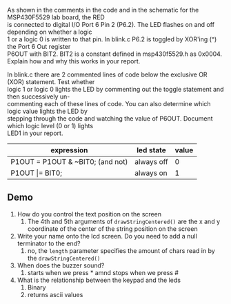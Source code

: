 As shown in the comments in the code and in the schematic for the MSP430F5529 lab board, the RED  
is connected to digital I/O Port 6 Pin 2 (P6.2). The LED flashes on and off depending on whether a logic  
1 or a logic 0 is written to that pin. In blink.c P6.2 is toggled by XOR'ing (^) the Port 6 Out register  
P6OUT with BIT2. BIT2 is a constant defined in msp430f5529.h as 0x0004. Explain how and why this works in your report.



In blink.c there are 2 commented lines of code below the exclusive OR (XOR) statement. Test whether  
logic 1 or logic 0 lights the LED by commenting out the toggle statement and then successively un-  
commenting each of these lines of code. You can also determine which logic value lights the LED by  
stepping through the code and watching the value of P6OUT. Document which logic level (0 or 1) lights  
LED1 in your report.

| expression | led state | value |
| ---- | ---- | ---- |
| P1OUT = P1OUT & ~BIT0; (and not) | always off | 0 |
| P1OUT \|= BIT0; | always on | 1 |


## Demo
1. How do you control the text position on the screen
	1. The 4th and 5th arguments of `drawStringCentered()` are the x and y coordinate of the center of the string position on the screen
2. Write your name onto the lcd screen. Do you need to add a null terminator to the end?
	1. no, the `length` parameter specifies the amount of chars read in by the `drawStringCentered()`
3. When does the buzzer sound?
	1. starts when we press * amnd stops when we press \#
4. What is the relationship between the keypad and the leds
	1. Binary
	2. returns ascii values